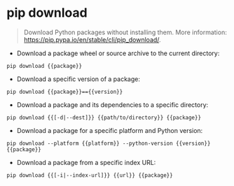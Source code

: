 # pip download

> Download Python packages without installing them.
> More information: <https://pip.pypa.io/en/stable/cli/pip_download/>.

- Download a package wheel or source archive to the current directory:

`pip download {{package}}`

- Download a specific version of a package:

`pip download {{package}}=={{version}}`

- Download a package and its dependencies to a specific directory:

`pip download {{[-d|--dest]}} {{path/to/directory}} {{package}}`

- Download a package for a specific platform and Python version:

`pip download --platform {{platform}} --python-version {{version}} {{package}}`

- Download a package from a specific index URL:

`pip download {{[-i|--index-url]}} {{url}} {{package}}`
